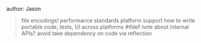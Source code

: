 author:  Jason

>	file encodings!
>	performance standards
>	platform support
>	how to write portable code, tests, UI across platforms
>	#ifdef
>	note about internal APIs?
>	avoid take dependency on code via reflection
